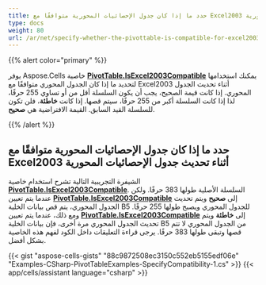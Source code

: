 ```yaml
---
title: حدد ما إذا كان جدول الإحصائيات المحورية متوافقًا مع Excel2003 أثناء تحديث جدول الإحصائيات المحورية
type: docs
weight: 80
url: /ar/net/specify-whether-the-pivottable-is-compatible-for-excel2003-while-refreshing-pivottable/
---
```


{{% alert color="primary" %}}

يوفر Aspose.Cells خاصية [**PivotTable.IsExcel2003Compatible**](https://reference.aspose.com/cells/net/aspose.cells.pivot/pivottable/properties/isexcel2003compatible) يمكنك استخدامها لتحديد ما إذا كان الجدول المحوري متوافقًا مع Excel2003 أثناء تحديث الجدول المحوري. إذا كانت قيمة الصحيح، يجب أن يكون السلسلة أقل من أو تساوي 255 حرفًا، لذا إذا كانت السلسلة أكبر من 255 حرفًا، سيتم قصها. إذا كانت **خاطئة**، فلن تكون للسلسلة القيد السابق. القيمة الافتراضية هي **صحيح**.

{{% /alert %}}

## **حدد ما إذا كان جدول الإحصائيات المحورية متوافقًا مع Excel2003 أثناء تحديث جدول الإحصائيات المحورية**

الشيفرة التجريبية التالية تشرح استخدام خاصية [**PivotTable.IsExcel2003Compatible**](https://reference.aspose.com/cells/net/aspose.cells.pivot/pivottable/properties/isexcel2003compatible). السلسلة الأصلية طولها 383 حرفًا. ولكن عندما يتم تعيين [**PivotTable.IsExcel2003Compatible**](https://reference.aspose.com/cells/net/aspose.cells.pivot/pivottable/properties/isexcel2003compatible) إلى **صحيح** ويتم تحديث الجدول المحوري، يتم قص بيانات الخلية B5 للجدول المحوري ويصبح طولها 255 حرفًا. ومع ذلك، عندما يتم تعيين [**PivotTable.IsExcel2003Compatible**](https://reference.aspose.com/cells/net/aspose.cells.pivot/pivottable/properties/isexcel2003compatible) إلى **خاطئة** ويتم تحديث الجدول المحوري مرة أخرى، فإن بيانات الخلية B5 من الجدول المحوري لا تتم قصها وتبقى طولها 383 حرفًا. يرجى قراءة التعليقات داخل الكود لفهم هذه الخاصية بشكل أفضل.

{{< gist "aspose-cells-gists" "88c9872508ec3150c552eb5155edf06e" "Examples-CSharp-PivotTableExamples-SpecifyCompatibility-1.cs" >}}
{{< app/cells/assistant language="csharp" >}}

